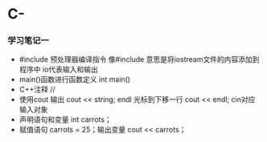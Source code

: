 # C-
### 学习笔记一
* #include 预处理器编译指令 像#include <iostream>意思是将iostream文件的内容添加到程序中 io代表输入和输出
* main()函数进行函数定义 int main()
* C++注释 //
* 使用cout 输出 cout << string; endl 光标到下移一行 cout << endl; cin对应输入对象
* 声明语句和变量 int carrots；
* 赋值语句 carrots = 25；输出变量 cout << carrots；
